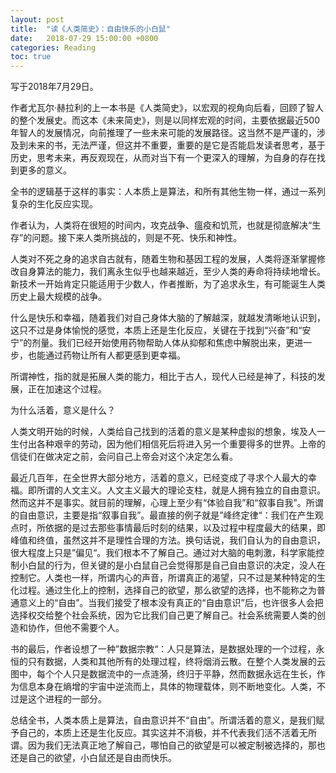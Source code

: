 ```yaml
---
layout: post
title:  "读《人类简史》：自由快乐的小白鼠"
date:   2018-07-29 15:00:00 +0800
categories: Reading
toc: true
---
```


写于2018年7月29日。

作者尤瓦尔·赫拉利的上一本书是《人类简史》，以宏观的视角向后看，回顾了智人的整个发展史。而这本《未来简史》，则是以同样宏观的时间，主要依据最近500年智人的发展情况，向前推理了一些未来可能的发展路径。这当然不是严谨的，涉及到未来的书，无法严谨，但这并不重要，重要的是它是否能启发读者思考，基于历史，思考未来，再反观现在，从而对当下有一个更深入的理解，为自身的存在找到更多的意义。

全书的逻辑基于这样的事实：人本质上是算法，和所有其他生物一样，通过一系列复杂的生化反应实现。

作者认为，人类将在很短的时间内，攻克战争、瘟疫和饥荒，也就是彻底解决“生存”的问题。接下来人类所挑战的，则是不死、快乐和神性。

人类对不死之身的追求自古就有，随着生物和基因工程的发展，人类将逐渐掌握修改自身算法的能力，我们离永生似乎也越来越近，至少人类的寿命将持续地增长。新技术一开始肯定只能适用于少数人，作者推断，为了追求永生，有可能诞生人类历史上最大规模的战争。

什么是快乐和幸福，随着我们对自己身体大脑的了解越深，就越发清晰地认识到，这只不过是身体愉悦的感觉，本质上还是生化反应，关键在于找到“兴奋”和“安宁”的剂量。我们已经开始使用药物帮助人体从抑郁和焦虑中解脱出来，更进一步，也能通过药物让所有人都更感到更幸福。

所谓神性，指的就是拓展人类的能力，相比于古人，现代人已经是神了，科技的发展，正在加速这个过程。

为什么活着，意义是什么？

人类文明开始的时候，人类给自己找到的活着的意义是某种虚拟的想象，埃及人一生付出各种艰辛的劳动，因为他们相信死后将进入另一个重要得多的世界。上帝的信徒们在做决定之前，会问自己上帝会对这个决定怎么看。

最近几百年，在全世界大部分地方，活着的意义，已经变成了寻求个人最大的幸福。即所谓的人文主义。人文主义最大的理论支柱，就是人拥有独立的自由意识。然而这并不是事实。就目前的理解，心理上至少有“体验自我”和“叙事自我”。所谓的自由意识，主要是指“叙事自我”。最直接的例子就是”峰终定律“：我们在产生观点时，所依据的是过去那些事情最后时刻的结果，以及过程中程度最大的结果，即峰值和终值，虽然这并不是理性合理的方法。换句话说，我们自认为的自由意识，很大程度上只是”偏见“。我们根本不了解自己。通过对大脑的电刺激，科学家能控制小白鼠的行为，但关键的是小白鼠自己会觉得那是自己自由意识的决定，没人在控制它。人类也一样，所谓内心的声音，所谓真正的渴望，只不过是某种特定的生化过程。通过生化上的控制，选择自己的欲望，那么欲望的选择，也不能称之为普通意义上的“自由”。当我们接受了根本没有真正的“自由意识”后，也许很多人会把选择权交给整个社会系统，因为它比我们自己更了解自己。社会系统需要人类的创造和协作，但他不需要个人。

书的最后，作者设想了一种”数据宗教“：人只是算法，是数据处理的一个过程，永恒的只有数据，人类和其他所有的处理过程，终将烟消云散。在整个人类发展的云图中，每个个人只是数据流中的一点涟漪，终归于平静，然而数据永远在生长，作为信息本身在熵增的宇宙中逆流而上，具体的物理载体，则不断地变化。人类，不过是这个进程的一部分。

总结全书，人类本质上是算法，自由意识并不“自由”。所谓活着的意义，是我们赋予自己的，本质上还是生化反应。其实这并不消极，并不代表我们活不活着无所谓。因为我们无法真正地了解自己，哪怕自己的欲望是可以被定制被选择的，那也还是自己的欲望，小白鼠还是自由而快乐。